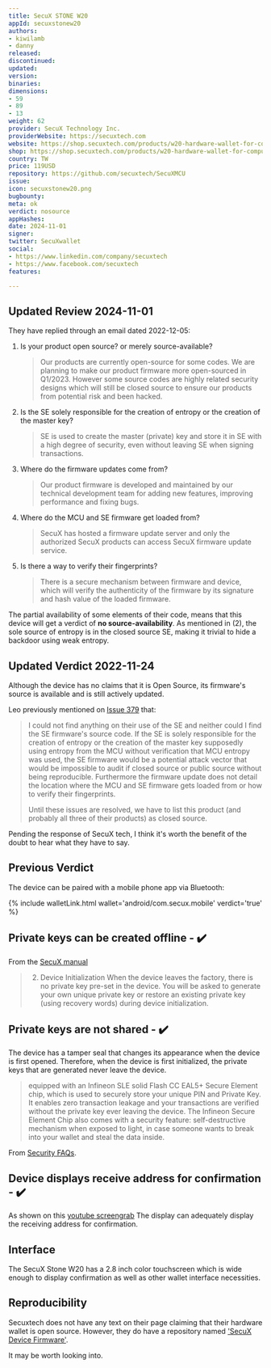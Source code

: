 ```yaml
---
title: SecuX STONE W20
appId: secuxstonew20
authors:
- kiwilamb
- danny
released: 
discontinued: 
updated: 
version: 
binaries: 
dimensions:
- 59
- 89
- 13
weight: 62
provider: SecuX Technology Inc.
providerWebsite: https://secuxtech.com
website: https://shop.secuxtech.com/products/w20-hardware-wallet-for-computer-mobile-user/
shop: https://shop.secuxtech.com/products/w20-hardware-wallet-for-computer-mobile-user/
country: TW
price: 119USD
repository: https://github.com/secuxtech/SecuXMCU
issue: 
icon: secuxstonew20.png
bugbounty: 
meta: ok
verdict: nosource
appHashes: 
date: 2024-11-01
signer: 
twitter: SecuXwallet
social:
- https://www.linkedin.com/company/secuxtech
- https://www.facebook.com/secuxtech
features: 

---
```


## Updated Review 2024-11-01

They have replied through an email dated 2022-12-05: 

1. Is your product open source? or merely source-available?

    > Our products are currently open-source for some codes. We are planning to make our product firmware more open-sourced in Q1/2023.
    > However some source codes are highly related security designs which will still be closed source to ensure our products from potential risk and been hacked.

2. Is the SE solely responsible for the creation of entropy or the creation of the master key?

    > SE is used to create the master (private) key and store it in SE with a high degree of security, even without leaving SE when signing transactions.

3. Where do the firmware updates come from?

    > Our product firmware is developed and maintained by our technical development team for adding new features, improving performance and fixing bugs.

4. Where do the MCU and SE firmware get loaded from?

    > SecuX has hosted a firmware update server and only the authorized SecuX products can access SecuX firmware update service.

5. Is there a way to verify their fingerprints?

    > There is a secure mechanism between firmware and device, which will verify the authenticity of the firmware by its signature and hash value of the loaded firmware.

The partial availability of some elements of their code, means that this device will get a verdict of **no source-availability**. As mentioned in (2), the sole source of entropy is in the closed source SE, making it trivial to hide a backdoor using weak entropy.

## Updated Verdict 2022-11-24

Although the device has no claims that it is Open Source, its firmware's source is available and is still actively updated. 

Leo previously mentioned on [Issue 379](https://gitlab.com/walletscrutiny/walletScrutinyCom/-/issues/379) that: 

> I could not find anything on their use of the SE and neither could I find the SE firmware's source code. If the SE is solely responsible for the creation of entropy or the creation of the master key supposedly using entropy from the MCU without verification that MCU entropy was used, the SE firmware would be a potential attack vector that would be impossible to audit if closed source or public source without being reproducible.
Furthermore the firmware update does not detail the location where the MCU and SE firmware gets loaded from or how to verify their fingerprints.
> 
> Until these issues are resolved, we have to list this product (and probably all three of their products) as closed source.

Pending the response of SecuX tech, I think it's worth the benefit of the doubt to hear what they have to say. 

## Previous Verdict

The device can be paired with a mobile phone app via Bluetooth:

{% include walletLink.html wallet='android/com.secux.mobile' verdict='true' %}

## Private keys can be created offline - ✔️

From the [SecuX manual](https://secuxtech.com/secuxtech-download/User-Manual/SecuX-User-Manual-2020.pdf)

> 2. Device Initialization
When the device leaves the factory, there is no private key pre-set in the device. You will be asked to generate your own unique private key or restore an existing private key (using recovery words) during device initialization.

## Private keys are not shared - ✔️

The device has a tamper seal that changes its appearance when the device is first opened. Therefore, when the device is first initialized, the private keys that are generated never leave the device. 

> equipped with an Infineon SLE solid Flash CC EAL5+ Secure Element chip, which is used to securely store your unique PIN and Private Key. It enables zero transaction leakage and your transactions are verified without the private key ever leaving the device. The Infineon Secure Element Chip also comes with a security feature: self-destructive mechanism when exposed to light, in case someone wants to break into your wallet and steal the data inside.

From [Security FAQs](https://secuxtech.com/faq/).

## Device displays receive address for confirmation - ✔️

As shown on this [youtube screengrab](https://twitter.com/BitcoinWalletz/status/1466344015670898693) The display can adequately display the receiving address for confirmation.

## Interface

The SecuX Stone W20 has a 2.8 inch color touchscreen which is wide enough to display confirmation as well as other wallet interface necessities.

## Reproducibility

Secuxtech does not have any text on their page claiming that their hardware wallet is open source. However, they do have a repository named ['SecuX Device Firmware'](https://github.com/secuxtech/SecuXMCU).

It may be worth looking into.

